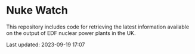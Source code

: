 # Nuke Watch

This repository includes code for retrieving the latest information available on the output of EDF nuclear power plants in the UK.

Last updated: 2023-09-19 17:07